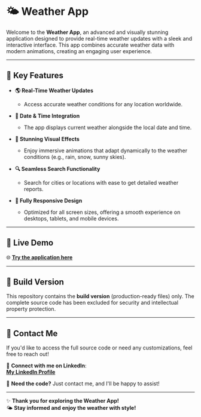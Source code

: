 # 🌤️ Weather App  

Welcome to the **Weather App**, an advanced and visually stunning application designed to provide real-time weather updates with a sleek and interactive interface. This app combines accurate weather data with modern animations, creating an engaging user experience.

---

## 🔑 Key Features  

- **🌎 Real-Time Weather Updates**  
  - Access accurate weather conditions for any location worldwide.  

- **📅 Date & Time Integration**  
  - The app displays current weather alongside the local date and time.  

- **🎨 Stunning Visual Effects**  
  - Enjoy immersive animations that adapt dynamically to the weather conditions (e.g., rain, snow, sunny skies).  

- **🔍 Seamless Search Functionality**  
  - Search for cities or locations with ease to get detailed weather reports.  

- **📱 Fully Responsive Design**  
  - Optimized for all screen sizes, offering a smooth experience on desktops, tablets, and mobile devices.  

---

## 🚀 Live Demo  

🌐 **[Try the application here](https://mahmoudnazmy.github.io/Weather-app-dist/)**  

---

## 📂 Build Version  

This repository contains the **build version** (production-ready files) only. The complete source code has been excluded for security and intellectual property protection.  

---

## 🤝 Contact Me  

If you'd like to access the full source code or need any customizations, feel free to reach out!  

🔗 **Connect with me on LinkedIn**:  
[**My LinkedIn Profile**](https://www.linkedin.com/in/mahmoud-n/)  

📧 **Need the code?** Just contact me, and I'll be happy to assist!  

---

✨ **Thank you for exploring the Weather App!**  
🌤️ **Stay informed and enjoy the weather with style!**  
